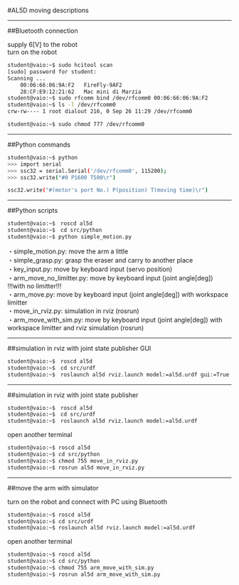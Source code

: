 #AL5D moving descriptions

---------------------------------------------------------------

##Bluetooth connection

supply 6[V] to the robot  
turn on the robot

```bash
student@vaio:~$ sudo hcitool scan 
[sudo] password for student: 
Scanning ...
	00:06:66:06:9A:F2	FireFly-9AF2
	28:CF:E9:12:21:62	Mac mini di Marzia 
student@vaio:~$ sudo rfcomm bind /dev/rfcomm0 00:06:66:06:9A:F2
student@vaio:~$ ls -l /dev/rfcomm0
crw-rw---- 1 root dialout 216, 0 Sep 26 11:29 /dev/rfcomm0

student@vaio:~$ sudo chmod 777 /dev/rfcomm0
```

---------------------------------------------------------------

##Python commands

```bash
student@vaio:~$ python
>>> import serial
>>> ssc32 = serial.Serial('/dev/rfcomm0', 115200);
>>> ssc32.write("#0 P1600 T500\r")  
```
```bash
ssc32.write("#(motor's port No.) P(position) T(moving time)\r")
``` 

---------------------------------------------------------------

##Python scripts

```bash
student@vaio:~$　roscd al5d
student@vaio:~$　cd src/python
student@vaio:~$ python simple_motion.py
```
・simple_motion.py: move the arm a little  
・simple_grasp.py: grasp the eraser and carry to another place  
・key_input.py: move by keyboard input (servo position)  
・arm_move_no_limitter.py: move by keyboard input (joint angle[deg]) !!!with no limitter!!!  
・arm_move.py: move by keyboard input (joint angle[deg]) with workspace limitter   
・move_in_rviz.py: simulation in rviz (rosrun)  
・arm_move_with_sim.py: move by keyboard input (joint angle[deg]) with workspace limitter and rviz simulation (rosrun)   

---------------------------------------------------------------

##simulation in rviz with joint state publisher GUI    

```bash
student@vaio:~$　roscd al5d
student@vaio:~$　cd src/urdf
student@vaio:~$　roslaunch al5d rviz.launch model:=al5d.urdf gui:=True
```

---------------------------------------------------------------

##simulation in rviz with joint state publisher     

```bash
student@vaio:~$　roscd al5d
student@vaio:~$　cd src/urdf
student@vaio:~$　roslaunch al5d rviz.launch model:=al5d.urdf
```
open another terminal

```bash
student@vaio:~$ roscd al5d
student@vaio:~$ cd src/python
student@vaio:~$ chmod 755 move_in_rviz.py
student@vaio:~$ rosrun al5d move_in_rviz.py
```

---------------------------------------------------------------

##move the arm with simulator

turn on the robot and connect with PC using Bluetooth

```bash
student@vaio:~$ roscd al5d
student@vaio:~$ cd src/urdf
student@vaio:~$ roslaunch al5d rviz.launch model:=al5d.urdf
```
open another terminal

```bash
student@vaio:~$ roscd al5d
student@vaio:~$ cd src/python
student@vaio:~$ chmod 755 arm_move_with_sim.py
student@vaio:~$ rosrun al5d arm_move_with_sim.py
```
